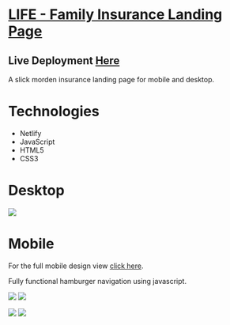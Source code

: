 # [LIFE - Family Insurance Landing Page](https://agitated-shockley-700191.netlify.app)

## Live Deployment [Here](https://agitated-shockley-700191.netlify.app)

A slick morden insurance landing page for mobile and desktop. 

# Technologies
* Netlify
* JavaScript
* HTML5
* CSS3

# Desktop
![](public/desktopview.png)

# Mobile
For the full mobile design view [click here](public/mobiledesignview.png).

Fully functional hamburger navigation using javascript.

![](public/mobilemainview.png) ![](public/activenavbar.png)

![](public/mobilepeopleview.png) ![](public/mobilehwrview.png)